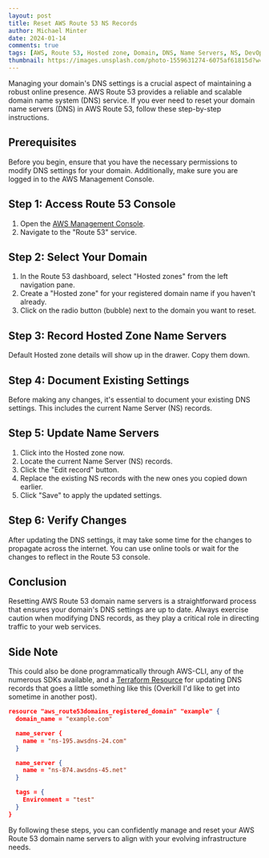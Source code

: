 ```yaml
---
layout: post
title: Reset AWS Route 53 NS Records
author: Michael Minter
date: 2024-01-14
comments: true
tags: [AWS, Route 53, Hosted zone, Domain, DNS, Name Servers, NS, DevOps]
thumbnail: https://images.unsplash.com/photo-1559631274-6075af61815d?w=500&auto=format&fit=crop&q=60&ixlib=rb-4.0.3&ixid=M3wxMjA3fDB8MHxzZWFyY2h8M3x8cmVzZXR8ZW58MHwwfDB8fHwy
---
```


Managing your domain's DNS settings is a crucial aspect of maintaining a robust online presence. AWS Route 53 provides a reliable and scalable domain name system (DNS) service. If you ever need to reset your domain name servers (DNS) in AWS Route 53, follow these step-by-step instructions.

## Prerequisites

Before you begin, ensure that you have the necessary permissions to modify DNS settings for your domain. Additionally, make sure you are logged in to the AWS Management Console.

## Step 1: Access Route 53 Console

1. Open the [AWS Management Console](https://aws.amazon.com/).
2. Navigate to the "Route 53" service.

## Step 2: Select Your Domain

1. In the Route 53 dashboard, select "Hosted zones" from the left navigation pane.
2. Create a "Hosted zone" for your registered domain name if you haven't already. 
3. Click on the radio button (bubble) next to the domain you want to reset.

## Step 3: Record Hosted Zone Name Servers

Default Hosted zone details will show up in the drawer. Copy them down.

## Step 4: Document Existing Settings

Before making any changes, it's essential to document your existing DNS settings. This includes the current Name Server (NS) records.

## Step 5: Update Name Servers

1. Click into the Hosted zone now.
2. Locate the current Name Server (NS) records.
3. Click the "Edit record" button.
4. Replace the existing NS records with the new ones you copied down earlier.
5. Click "Save" to apply the updated settings.

## Step 6: Verify Changes

After updating the DNS settings, it may take some time for the changes to propagate across the internet. You can use online tools or wait for the changes to reflect in the Route 53 console.

## Conclusion

Resetting AWS Route 53 domain name servers is a straightforward process that ensures your domain's DNS settings are up to date. Always exercise caution when modifying DNS records, as they play a critical role in directing traffic to your web services.

## Side Note

This could also be done programmatically through AWS-CLI, any of the numerous SDKs available, and a [Terraform Resource](https://registry.terraform.io/providers/hashicorp/aws/latest/docs/resources/route53domains_registered_domain) for updating DNS records that goes a little something like this (Overkill I'd like to get into sometime in another post).

```json
resource "aws_route53domains_registered_domain" "example" {
  domain_name = "example.com"

  name_server {
    name = "ns-195.awsdns-24.com"
  }

  name_server {
    name = "ns-874.awsdns-45.net"
  }

  tags = {
    Environment = "test"
  }
}
```

By following these steps, you can confidently manage and reset your AWS Route 53 domain name servers to align with your evolving infrastructure needs.
